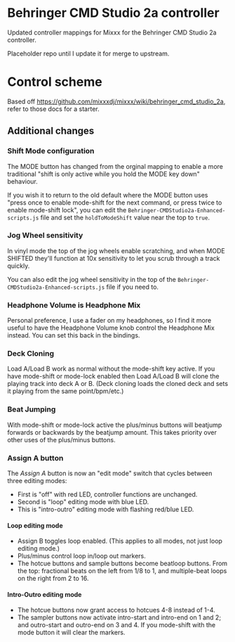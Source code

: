 # Behringer CMD Studio 2a controller

Updated controller mappings for Mixxx for the Behringer CMD Studio 2a controller.

Placeholder repo until I update it for merge to upstream.

# Control scheme

Based off https://github.com/mixxxdj/mixxx/wiki/behringer_cmd_studio_2a, refer to those docs for a starter.

## Additional changes

### Shift Mode configuration

The MODE button has changed from the orginal mapping to enable a more traditional "shift is only active while you hold the MODE key down" behaviour.

If you wish it to return to the old default where the MODE button uses "press once to enable mode-shift for the next command, or press twice to enable mode-shift lock", you can edit the `Behringer-CMDStudio2a-Enhanced-scripts.js` file and set the `holdToModeShift` value near the top to `true`.

### Jog Wheel sensitivity

In vinyl mode the top of the jog wheels enable scratching, and when MODE SHIFTED they'll function at 10x sensitivity to let you scrub through a track quickly.

You can also edit the jog wheel sensitivity in the top of the `Behringer-CMDStudio2a-Enhanced-scripts.js` file if you need to.

### Headphone Volume is Headphone Mix

Personal preference, I use a fader on my headphones, so I find it more useful to have the Headphone Volume knob control the Headphone Mix instead. You can set this back in the bindings.

### Deck Cloning

Load A/Load B work as normal without the mode-shift key active. If you have mode-shift or mode-lock enabled then Load A/Load B will clone the playing track into deck A or B. (Deck cloning loads the cloned deck and sets it playing from the same point/bpm/etc.)

### Beat Jumping

With mode-shift or mode-lock active the plus/minus buttons will beatjump forwards or backwards by the beatjump amount. This takes priority over other uses of the plus/minus buttons.

### Assign A button

The *Assign A* button is now an "edit mode" switch that cycles between three editing modes:

* First is "off" with red LED, controller functions are unchanged.
* Second is "loop" editing mode with blue LED.
* This is "intro-outro" editing mode with flashing red/blue LED.

#### Loop editing mode

* Assign B toggles loop enabled. (This applies to all modes, not just loop editing mode.)
* Plus/minus control loop in/loop out markers.
* The hotcue buttons and sample buttons become beatloop buttons. From the top: fractional beats on the left from 1/8 to 1, and multiple-beat loops on the right from 2 to 16.

#### Intro-Outro editing mode

* The hotcue buttons now grant access to hotcues 4-8 instead of 1-4.
* The sampler buttons now activate intro-start and intro-end on 1 and 2; and outro-start and outro-end on 3 and 4. If you mode-shift with the mode button it will clear the markers.
